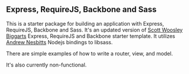 ## Express, RequireJS, Backbone and Sass
This is a starter package for building an application with Express, RequireJS, Backbone and Sass. It's an updated version of [Scott Woosley Biggarts](https://github.com/swbiggart/node-express-requirejs-backbone) Express, RequireJS and Backbone starter template. It utilizes [Andrew Nesbitts](https://github.com/andrew/node-sass) Nodejs bindings to libsass.

There are simple examples of how to write a router, view, and model.  

It's also currently non-functional.